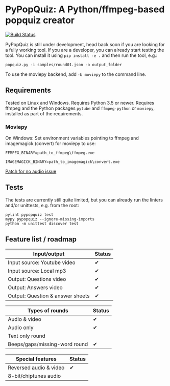 # PyPopQuiz: A Python/ffmpeg-based popquiz creator

[![Build Status](https://travis-ci.org/CNugteren/pypopquiz.svg?branch=master)](https://travis-ci.org/CNugteren/pypopquiz/branches)

PyPopQuiz is still under development, head back soon if you are looking for a fully working tool. If you are a developer, you can already start testing the tool. You can install it using `pip install -e .` and then run the tool, e.g.:

    popquiz.py -i samples/round01.json -o output_folder

To use the moviepy backend, add `-b moviepy` to the command line.

## Requirements

Tested on Linux and Windows. Requires Python 3.5 or newer. Requires ffmpeg and the Python packages `pytube` and `ffmpeg-python` or `moviepy`, installed as part of the requirements.

### Moviepy

On Windows: Set environment variables pointing to ffmpeg and imagemagick (convert) for moviepy to use:

`FFMPEG_BINARY=path_to_ffmpeg\ffmpeg.exe`

`IMAGEMAGICK_BINARY=path_to_imagemagick\convert.exe`

[Patch for no audio issue](https://github.com/Sv3n/moviepy/commit/130160de539bbdb0473bb2e994ed56a58f9f9ab0)

## Tests

The tests are currently still quite limited, but you can already run the linters and/or unittests, e.g. from the root:

    pylint pypopquiz test
    mypy pypopquiz --ignore-missing-imports
    python -m unittest discover test


## Feature list / roadmap

| Input/output                     | Status      |
|----------------------------------|-------------|
| Input source: Youtube video      | ✔           |
| Input source: Local mp3          | ✔           |
| Output: Questions video          | ✔           |
| Output: Answers video            | ✔           |
| Output: Question & answer sheets | ✔           |

| Types of rounds                | Status      |
|--------------------------------|-------------|
| Audio & video                  | ✔           |
| Audio only                     | ✔           |
| Text only round                |             |
| Beeps/gaps/missing-word round  | ✔           |

| Special features               | Status      |
|--------------------------------|-------------|
| Reversed audio & video         | ✔           |
| 8-bit/chiptunes audio          |             |
